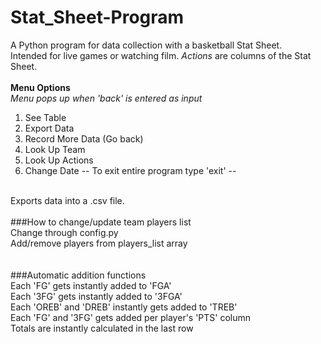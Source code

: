 # Stat_Sheet-Program

A Python program for data collection with a basketball Stat Sheet. <br/>
Intended for live games or watching film. *Actions* are columns of the Stat Sheet.<br/>
<br/>
**Menu Options**
<br/>
*Menu pops up when 'back' is entered as input*<br/>
1. See Table 
2. Export Data 
3. Record More Data (Go back) 
4. Look Up Team 
5. Look Up Actions
6. Change Date
-- To exit entire program type 'exit' --
<br/>
Exports data into a .csv file.
<br/>
<br/>
###How to change/update team players list
<br/>
Change through config.py <br/>
Add/remove players from players_list array <br/>
<br/>
<br/>
###Automatic addition functions
<br/>
Each 'FG' gets instantly added to 'FGA' <br/>
Each '3FG' gets instantly added to '3FGA' <br/>
Each 'OREB' and 'DREB' instantly gets added to 'TREB' <br/>
Each 'FG' and '3FG' gets added per player's 'PTS' column <br/>
Totals are instantly calculated in the last row<br/>
